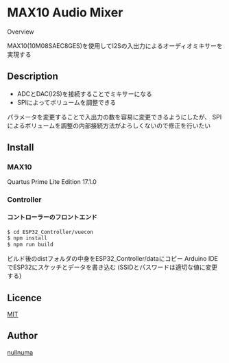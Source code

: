 MAX10 Audio Mixer
====

Overview

MAX10(10M08SAEC8GES)を使用してI2Sの入出力によるオーディオミキサーを実現する

## Description
- ADCとDAC(I2S)を接続することでミキサーになる
- SPIによってボリュームを調整できる

パラメータを変更することで入出力の数を容易に変更できるようにしたが、
SPIによるボリュームを調整の内部接続方法がよろしくないので修正を行いたい


## Install

### MAX10
Quartus Prime Lite Edition 17.1.0

### Controller
#### コントローラーのフロントエンド
``` bash
$ cd ESP32_Controller/vuecon
$ npm install
$ npm run build
```
ビルド後のdistフォルダの中身をESP32_Controller/dataにコピー
Arduino IDEでESP32にスケッチとデータを書き込む
(SSIDとパスワードは適切な値に変更する)

## Licence

[MIT](https://github.com/tcnksm/tool/blob/master/LICENCE)

## Author

[nullnuma](https://github.com/nullnuma)

